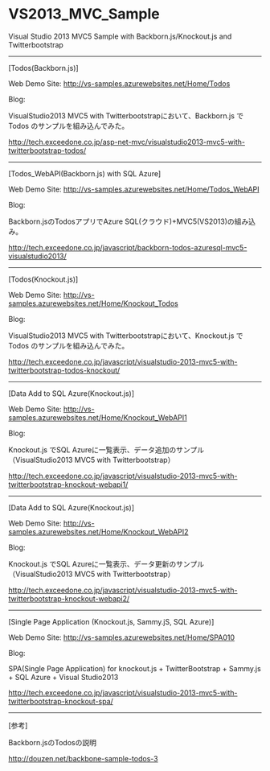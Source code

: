 VS2013_MVC_Sample
=================

Visual Studio 2013 MVC5 Sample with Backborn.js/Knockout.js and Twitterbootstrap

--------------------------------------------------------

[Todos(Backborn.js)]

Web Demo Site: http://vs-samples.azurewebsites.net/Home/Todos

Blog: 

  VisualStudio2013 MVC5 with Twitterbootstrapにおいて、Backborn.js でTodos のサンプルを組み込んでみた。

  http://tech.exceedone.co.jp/asp-net-mvc/visualstudio2013-mvc5-with-twitterbootstrap-todos/
  
--------------------------------------------------------

[Todos_WebAPI(Backborn.js) with SQL Azure]

Web Demo Site: http://vs-samples.azurewebsites.net/Home/Todos_WebAPI

Blog: 

  Backborn.jsのTodosアプリでAzure SQL(クラウド)+MVC5(VS2013)の組み込み。

  http://tech.exceedone.co.jp/javascript/backborn-todos-azuresql-mvc5-visualstudio2013/
  

--------------------------------------------------------

[Todos(Knockout.js)]

Web Demo Site: http://vs-samples.azurewebsites.net/Home/Knockout_Todos

Blog: 

  VisualStudio2013 MVC5 with Twitterbootstrapにおいて、Knockout.js でTodos のサンプルを組み込んでみた。

  http://tech.exceedone.co.jp/javascript/visualstudio-2013-mvc5-with-twitterbootstrap-todos-knockout/
  

--------------------------------------------------------


[Data Add to SQL Azure(Knockout.js)]

Web Demo Site: http://vs-samples.azurewebsites.net/Home/Knockout_WebAPI1

Blog: 

  Knockout.js でSQL Azureに一覧表示、データ追加のサンプル（VisualStudio2013 MVC5 with Twitterbootstrap）

  http://tech.exceedone.co.jp/javascript/visualstudio-2013-mvc5-with-twitterbootstrap-knockout-webapi1/
  

--------------------------------------------------------


[Data Add to SQL Azure(Knockout.js)]

Web Demo Site: http://vs-samples.azurewebsites.net/Home/Knockout_WebAPI2

Blog: 

  Knockout.js でSQL Azureに一覧表示、データ更新のサンプル（VisualStudio2013 MVC5 with Twitterbootstrap）

  http://tech.exceedone.co.jp/javascript/visualstudio-2013-mvc5-with-twitterbootstrap-knockout-webapi2/
  

--------------------------------------------------------


[Single Page Application (Knockout.js, Sammy.jS, SQL Azure)]

Web Demo Site: http://vs-samples.azurewebsites.net/Home/SPA010

Blog: 

  SPA(Single Page Application) for knockout.js + TwitterBootstrap + Sammy.js + SQL Azure + Visual Studio2013

  http://tech.exceedone.co.jp/javascript/visualstudio-2013-mvc5-with-twitterbootstrap-knockout-spa/
  

--------------------------------------------------------

[参考]

Backborn.jsのTodosの説明

http://douzen.net/backbone-sample-todos-3
